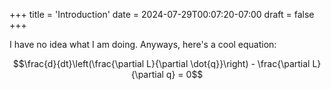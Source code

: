+++
title = 'Introduction'
date = 2024-07-29T00:07:20-07:00
draft = false
+++

I have no idea what I am doing. Anyways, here's a cool equation:

$$\frac{d}{dt}\left(\frac{\partial L}{\partial \dot{q}}\right) - \frac{\partial L}{\partial q} = 0$$
